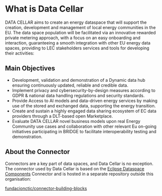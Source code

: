# What is Data Cellar

DATA CELLAR aims to create an energy dataspace that will support the creation, development and management of local energy communities in the EU. The data space population will be facilitated via an innovative rewarded private metering approach, with a focus on an easy onboarding and interaction, guaranteeing a smooth integration with other EU energy data spaces, providing to LEC stakeholders services and tools for developing their activities:

## Main Objectives

* Development, validation and demonstration of a Dynamic data hub ensuring continuously updated, reliable and credible data.
* Implement privacy and cybersecurity-by-design measures according to GDPR & national data handling regulations and security standards.
* Provide Access to AI models and data-driven energy services by making use of the stored and exchanged data, supporting the energy transition.
* Create and sustain a highly engaged data sharing ecosystem of EC data providers through a DLT-based open Marketplace.
* Evaluate DATA CELLAR novel business models upon real Energy Community use cases and collaboration with other relevant Eu on-going initiatives participating in BRIDGE to facilitate interoperability testing and demonstration.

## About the Connector

Connectors are a key part of data spaces, and Data Cellar is no exception. The connector used by Data Cellar is based on the [Eclipse Dataspace Components](https://github.com/eclipse-edc) Connector and is hosted in a separate repository outside this organisation:

[fundacionctic/connector-building-blocks](https://github.com/fundacionctic/connector-building-blocks)
